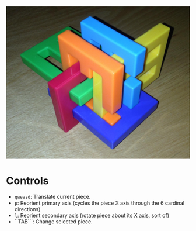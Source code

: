 ![Puzzle](puzzle.jpg)

# Controls

- `qweasd`: Translate current piece.
- `p`: Reorient primary axis (cycles the piece X axis through the 6
  cardinal directions)
- `l`: Reorient secondary axis (rotate piece about its X axis, sort of)
- ``TAB```: Change selected piece.

